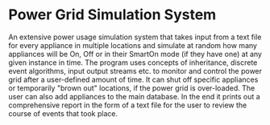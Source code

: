 # Power Grid Simulation System

An extensive power usage simulation system that takes input from a text file for every appliance in multiple locations and simulate at random how many appliances will be On, Off or in their SmartOn mode (if they have one) at any given instance in time. The program uses concepts of inheritance, discrete event algorithms, input output streams etc. to monitor and control the power grid after a user-defined amount of time. It can shut off specific appliances or temporarily "brown out" locations, if the power grid is over-loaded. The user can also add appliances to the main database. In the end it prints out a comprehensive report in the form of a text file for the user to review the course of events that took place.
